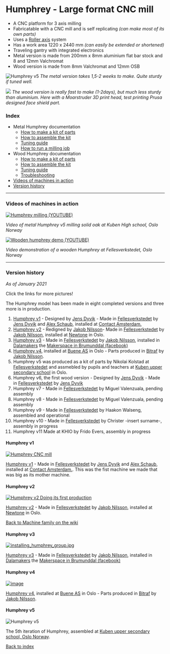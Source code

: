 # Humphrey - Large format CNC mill

* A CNC platform for 3 axis milling
* Fabricatable with a CNC mill and is self replicating _(can make most of its own parts)_
* Uses a [Roller axis](https://github.com/fellesverkstedet/fabricatable-machines/wiki/Fabricatable-axis#roller-rail) system
* Has a work area 1220 x 2440 mm *(can easily be extended or shortened)*
* Traveling gantry with integrated electronics
* Metal version is made from 200mm x 8mm aluminium flat bar stock and 8 and 12mm Valchromat
* Wood version is made from 8mm Valchromat and 12mm OSB

![Humphrey v5](img/humphrey5-at-kuben-cropped.jpg)
*The metal version takes 1,5-2 weeks to make. Quite sturdy if tuned well.*
 
![](img/wood-humphrey-with-3dprinthead.JPG)
*The wood version is really fast to make (1-2days), but much less sturdy than aluminium. Here with a Moarstruder 3D print head, test printing Prusa designed face shield part.*

### Index
 - Metal Humphrey documentation
   - [How to make a kit of parts](Humphrey_how_to_make.md)
   - [How to assemble the kit](Humphrey_how_to_assemble.md)
   - [Tuning guide](tuning.md)
   - [How to run a milling job](https://github.com/fellesverkstedet/fabricatable-machines/wiki/How-to-use#humphrey)
 - Wood Humphrey documentation
   - [How to make a kit of parts](https://github.com/fellesverkstedet/fabricatable-machines/blob/master/humphrey-large-format-cnc/wood_version_how_to_make.md)
   - [How to assemble the kit](https://github.com/fellesverkstedet/fabricatable-machines/blob/master/humphrey-large-format-cnc/wood_version_how_to_make.md#fabriaction-and-assembly-gallery)
   - [Tuning guide](https://github.com/fellesverkstedet/fabricatable-machines/blob/master/humphrey-large-format-cnc/wood_version_how_to_make.md#how-to-tune)
   - [Troubleshooting](https://github.com/fellesverkstedet/fabricatable-machines/blob/master/humphrey-large-format-cnc/wood_version_how_to_make.md#troubleshooting)
 - [Videos of machines in action](#Videos-of-machines-in-action)
 - [Version history](#Version-history)

***
 
### Videos of machines in action

[![Humphrey milling (YOUTUBE)](http://img.youtube.com/vi/OQubzoJhvSk/0.jpg)](http://www.youtube.com/watch?v=OQubzoJhvSk "Humphrey milling")

*Video of metal Humphrey v5 milling solid oak at Kuben High school, Oslo Norway*
 
[![Wooden humphrey demo (YOUTUBE)](img/wood_hump_video_thumb.jpeg)](http://www.youtube.com/watch?v=iexEcJaL6aU "Humphrey demo")

*Video demonstration of a wooden Humphrey at Fellesverkstedet, Oslo Norway*

***

### Version history
_As of January 2021_

Click the links for more pictures!

The Humphrey model has been made in eight completed versions and three more is in production.

1. [Humphrey v1](humphrey_v1.md) - Designed by [Jens Dyvik](http://www.dyvikdesign.com/site/) - Made in [Fellesverkstedet](https://www.fellesverkstedet.no/) by [Jens Dyvik](http://www.dyvikdesign.com/site/) and [Alex Schaub](http://www.fabguru.com/), installed at [Contact Amsterdam.](https://contactamsterdam.nl/)
2. [Humphrey v2](humphrey_v2.md) - Redigned by [Jakob Nilsson](http://www.norlinkmakes.com)- Made in [Fellesverkstedet](https://www.fellesverkstedet.no/) by [Jakob Nilsson](http://www.norlinkmakes.com), installed at [Newtone](https://newtone.no/) in Oslo.
3. [Humphrey v3](Humphrey_v3.md) - Made in [Fellesverkstedet](https://www.fellesverkstedet.no/) by [Jakob Nilsson](http://www.norlinkmakes.com), installed in [Dalamakers](https://dalamakers.no) the [Makerspace in Brumunddal (facebook)](https://www.facebook.com/pages/category/Nonprofit-Organization/Makerspace-i-Brumunddal-199245720667673/)
4. [Humphrey v4](Humphrey_v4.md), installed at [Buene AS](http://buene.com) in Oslo - Parts produced in [Bitraf](https://bitraf.no/) by [Jakob Nilsson](http://www.norlinkmakes.com).
5. Humphrey v5 was produced as a kit of parts by Nikolai Kolstad at [Fellesverkstedet](https://www.fellesverkstedet.no/) and assmebled by pupils and teachers at [Kuben upper secondary school](https://kuben.vgs.no/) in Oslo.
6. Humphrey v6, the first wood version - Designed by [Jens Dyvik](http://www.dyvikdesign.com/site/) - Made in [Fellesverkstedet](https://www.fellesverkstedet.no/) by [Jens Dyvik](http://www.dyvikdesign.com/site/)
7. Humphrey v7 - Made in [Fellesverkstedet](https://www.fellesverkstedet.no/) by Miguel Valenzuala, pending assembly
8. Humphrey v8 - Made in [Fellesverkstedet](https://www.fellesverkstedet.no/) by Miguel Valenzuala, pending assembly
9. Humphrey v9 - Made in [Fellesverkstedet](https://www.fellesverkstedet.no/) by Haakon Walseng, assembled and operational
10. Humphrey v10 - Made in [Fellesverkstedet](https://www.fellesverkstedet.no/) by Christer -insert surname-, assembly in progress
11. Humphrey v11  Made at KHIO by Frido Evers, assembly in progress


#### Humphrey v1

[![Humphrey CNC mill](./img/01humphrey-first-cuts.jpg)](humphrey_v1.md)

[Humphrey v1](humphrey_v1.md) - Made in [Fellesverkstedet](https://www.fellesverkstedet.no/) by [Jens Dyvik](http://www.dyvikdesign.com/site/) and [Alex Schaub](http://www.fabguru.com/), installed at [Contact Amsterdam.](https://contactamsterdam.nl/). This was the fist machine we made that was big as its mother machine.


#### Humphrey v2

[![Humphrey v2 Doing its first production](img/in_production.JPG)](humphrey_v2.md)

[Humphrey v2](humphrey_v2.md) - Made in [Fellesverkstedet](https://www.fellesverkstedet.no/) by [Jakob Nilsson](http://www.norlinkmakes.com), installed at [Newtone](https://newtone.no/) in Oslo.

[Back to Machine family on the wiki](https://github.com/fellesverkstedet/fabricatable-machines/wiki/Machine-family)

#### Humphrey v3 

[![installing_humphrey_group.jpg](img/installation/posing_with_assembled_machine.JPG)](Humphrey_v3.md)

[Humphrey v3](Humphrey_v3.md) - Made in [Fellesverkstedet](https://www.fellesverkstedet.no/) by [Jakob Nilsson](http://www.norlinkmakes.com), installed in [Dalamakers](https://dalamakers.no) the [Makerspace in Brumunddal (facebook)](https://www.facebook.com/pages/category/Nonprofit-Organization/Makerspace-i-Brumunddal-199245720667673/)

#### Humphrey v4 

[![image](img/assembled_done.jpg)](Humphrey_v4.md)

[Humphrey v4](Humphrey_v4.md), installed at [Buene AS](http://buene.com) in Oslo - Parts produced in [Bitraf](https://bitraf.no/) by [Jakob Nilsson](http://www.norlinkmakes.com).

#### Humphrey v5

![Humphrey v5](img/humphrey5-at-kuben-cropped.jpg)
 
The 5th iteration of Humphrey, assembled at [Kuben upper secondary school, Oslo Norway](https://kuben.vgs.no/).

[Back to index](https://github.com/fellesverkstedet/fabricatable-machines/blob/master/humphrey-large-format-cnc/README.md#index)
